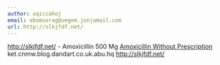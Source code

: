 ```yaml
---
author: oqiccahoj
email: ebomuvrag@uegem.jonjamail.com
url: http://slkjfdf.net/
---
```


http://slkjfdf.net/ - Amoxicillin 500 Mg <a href="http://slkjfdf.net/">Amoxicillin Without Prescription</a> ket.cnmw.blog.dandart.co.uk.abu.hq http://slkjfdf.net/